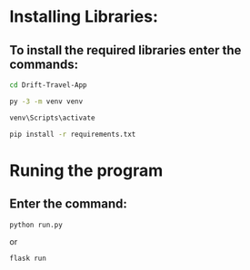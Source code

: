# Installing Libraries:

## To install the required libraries enter the commands:

```bash
cd Drift-Travel-App
```

```bash
py -3 -m venv venv
```

```bash
venv\Scripts\activate
```

```bash
pip install -r requirements.txt
```

# Runing the program

## Enter the command:

```bash
python run.py
```

or 

```bash
flask run
```
